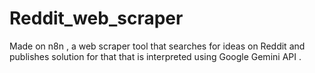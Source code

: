 # Reddit_web_scraper
Made on n8n , a web scraper tool that searches for ideas on Reddit and publishes solution for that that is interpreted using Google Gemini API . 
